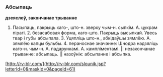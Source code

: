 ### Абсыпаць
**дзеяслоў, закончанае трыванне**

1. Пасыпаць, пакрыць каго-, што-н. зверху чым-н. сыпкім. А. цукрам пірагі. 2. безасабовая форма, каго-што. Пакрыць высыпкай. Увесь твар і губы абсыпала. 3. Уцяпліць што-н., абкідаўшы зямлёю. А. зямлёю капцы бульбы. 4. пераноснае значэнне: Шчодра надзяліць каго-н. чым-н. А. падарункамі. А. кампліментамі. || незакончанае трыванне: абсыпаць. || назоўнік: абсыпанне і абсыпка.

<a rel="author">[http://rv-blr.com/](http://rv-blr.com/slounik.jsp?letterId=0&maskId=0&pageId=61)</a>
